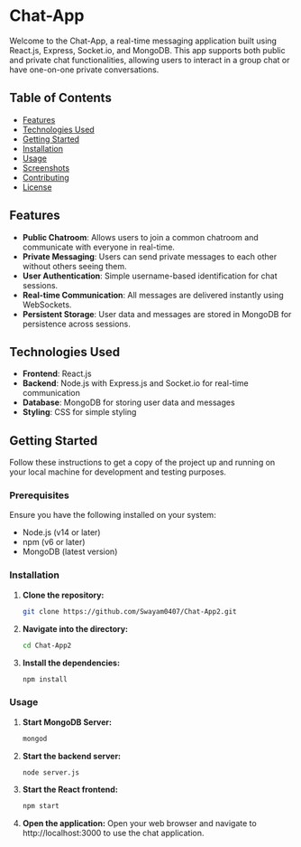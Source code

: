 # Chat-App

Welcome to the Chat-App, a real-time messaging application built using React.js, Express, Socket.io, and MongoDB. This app supports both public and private chat functionalities, allowing users to interact in a group chat or have one-on-one private conversations.

## Table of Contents

- [Features](#features)
- [Technologies Used](#technologies-used)
- [Getting Started](#getting-started)
- [Installation](#installation)
- [Usage](#usage)
- [Screenshots](#screenshots)
- [Contributing](#contributing)
- [License](#license)

## Features

- **Public Chatroom**: Allows users to join a common chatroom and communicate with everyone in real-time.
- **Private Messaging**: Users can send private messages to each other without others seeing them.
- **User Authentication**: Simple username-based identification for chat sessions.
- **Real-time Communication**: All messages are delivered instantly using WebSockets.
- **Persistent Storage**: User data and messages are stored in MongoDB for persistence across sessions.

## Technologies Used

- **Frontend**: React.js
- **Backend**: Node.js with Express.js and Socket.io for real-time communication
- **Database**: MongoDB for storing user data and messages
- **Styling**: CSS for simple styling

## Getting Started

Follow these instructions to get a copy of the project up and running on your local machine for development and testing purposes.

### Prerequisites

Ensure you have the following installed on your system:

- Node.js (v14 or later)
- npm (v6 or later)
- MongoDB (latest version)

### Installation

1. **Clone the repository:**

   ```bash
   git clone https://github.com/Swayam0407/Chat-App2.git

2. **Navigate into the directory:**

   ```bash
   cd Chat-App2

3. **Install the dependencies:**

   ```bash
   npm install

### Usage

1. **Start MongoDB Server:**

   ```bash
   mongod

2. **Start the backend server:**

   ```bash
   node server.js

3. **Start the React frontend:**

   ```bash
   npm start

4. **Open the application:**
Open your web browser and navigate to http://localhost:3000 to use the chat application.























